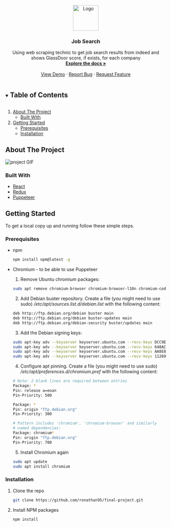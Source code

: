 <!-- PROJECT LOGO -->
<p align="center">
  <a href="https://github.com/ronathan95/final-project">
    <img src="images/logo.png" alt="Logo" width="80" height="80">
  </a>

  <h3 align="center">Job Search</h3>

  <p align="center">
    Using web scraping technic to get job search results from indeed and shows GlassDoor score, if exists, for each company
    <br />
    <a href="https://github.com/ronathan95/final-project"><strong>Explore the docs »</strong></a>
    <br />
    <br />
    <a href="https://github.com/ronathan95/final-project">View Demo</a>
    ·
    <a href="https://github.com/ronathan95/final-project/issues">Report Bug</a>
    ·
    <a href="https://github.com/ronathan95/final-project/issues">Request Feature</a>
  </p>
</p>

<!-- TABLE OF CONTENTS -->
<details open="open">
  <summary><h2 style="display: inline-block">Table of Contents</h2></summary>
  <ol>
    <li>
      <a href="#about-the-project">About The Project</a>
      <ul>
        <li><a href="#built-with">Built With</a></li>
      </ul>
    </li>
    <li>
      <a href="#getting-started">Getting Started</a>
      <ul>
        <li><a href="#prerequisites">Prerequisites</a></li>
        <li><a href="#installation">Installation</a></li>
      </ul>
    </li>
    </ol>
</details>

<!-- ABOUT THE PROJECT -->

## About The Project

![project GIF](gif.gif)

### Built With

-   [React](https://reactjs.org/)
-   [Redux](https://redux.js.org/)
-   [Puppeteer](https://pptr.dev/)

<!-- GETTING STARTED -->

## Getting Started

To get a local copy up and running follow these simple steps.

### Prerequisites

-   npm

    ```sh
    npm install npm@latest -g
    ```

-   Chromium - to be able to use Puppeteer

    1. Remove Ubuntu chromium packages:

    ```sh
    sudo apt remove chromium-browser chromium-browser-l10n chromium-codecs-ffmpeg-extra
    ```

    2. Add Debian buster repository. Create a file (you might need to use sudo) _/etc/apt/sources.list.d/debian.list_ with the following content:

    ```sh
    deb http://ftp.debian.org/debian buster main
    deb http://ftp.debian.org/debian buster-updates main
    deb http://ftp.debian.org/debian-security buster/updates main
    ```

    3. Add the Debian signing keys:

    ```sh
    sudo apt-key adv --keyserver keyserver.ubuntu.com --recv-keys DCC9EFBF77E11517
    sudo apt-key adv --keyserver keyserver.ubuntu.com --recv-keys 648ACFD622F3D138
    sudo apt-key adv --keyserver keyserver.ubuntu.com --recv-keys AA8E81B4331F7F50
    sudo apt-key adv --keyserver keyserver.ubuntu.com --recv-keys 112695A0E562B32A
    ```

    4. Configure apt pinning. Create a file (you might need to use sudo) _/etc/apt/preferences.d/chromium.pref_ with the following content:

    ```sh
    # Note: 2 blank lines are required between entries
    Package: *
    Pin: release a=eoan
    Pin-Priority: 500

    Package: *
    Pin: origin "ftp.debian.org"
    Pin-Priority: 300

    # Pattern includes 'chromium', 'chromium-browser' and similarly
    # named dependencies:
    Package: chromium*
    Pin: origin "ftp.debian.org"
    Pin-Priority: 700
    ```

    5. Install Chromium again

    ```sh
    sudo apt update
    sudo apt install chromium
    ```

### Installation

1. Clone the repo
    ```sh
    git clone https://github.com/ronathan95/final-project.git
    ```
2. Install NPM packages
    ```sh
    npm install
    ```
